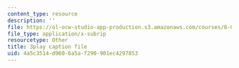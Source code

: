 ```yaml
---
content_type: resource
description: ''
file: https://ol-ocw-studio-app-production.s3.amazonaws.com/courses/8-05-quantum-physics-ii-fall-2013/4a5c3514d9606a5af290901ec4297853_xieyFMfX-Ao.srt
file_type: application/x-subrip
resourcetype: Other
title: 3play caption file
uid: 4a5c3514-d960-6a5a-f290-901ec4297853
---
```

